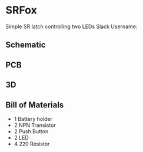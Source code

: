 # SRFox
Simple SR latch controlling two LEDs
Slack Username: 


## Schematic

## PCB

## 3D

## Bill of Materials
- 1 Battery holder
- 2 NPN Transistor
- 2 Push Button
- 2 LED
- 4 220 Resistor
